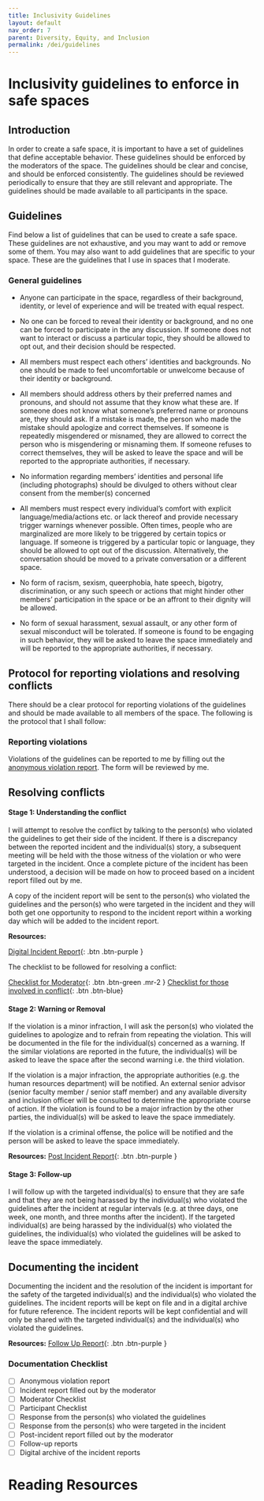 ```yaml
---
title: Inclusivity Guidelines
layout: default
nav_order: 7
parent: Diversity, Equity, and Inclusion
permalink: /dei/guidelines
---
```


# Inclusivity guidelines to enforce in safe spaces

## Introduction

In order to create a safe space, it is important to have a set of guidelines that define acceptable behavior. These guidelines should be enforced by the moderators of the space. The guidelines should be clear and concise, and should be enforced consistently. The guidelines should be reviewed periodically to ensure that they are still relevant and appropriate. The guidelines should be made available to all participants in the space.

## Guidelines

Find below a list of guidelines that can be used to create a safe space. These guidelines are not exhaustive, and you may want to add or remove some of them. You may also want to add guidelines that are specific to your space. These are the guidelines that I use in spaces that I moderate.

### General guidelines

- Anyone can participate in the space, regardless of their background, identity, or level of experience and will be treated with equal respect.

- No one can be forced to reveal their identity or background, and no one can be forced to participate in the any discussion. If someone does not want to interact or discuss a particular topic, they should be allowed to opt out, and their decision should be respected.

- All members must respect each others’ identities and backgrounds. No one should be made to feel uncomfortable or unwelcome because of their identity or background.

- All members should address others by their preferred names and pronouns, and should not assume that they know what these are. If someone does not know what someone’s preferred name or pronouns are, they should ask. If a mistake is made, the person who made the mistake should apologize and correct themselves. If someone is repeatedly misgendered or misnamed, they are allowed to correct the person who is misgendering or misnaming them. If someone refuses to correct themselves, they will be asked to leave the space and will be reported to the appropriate authorities, if necessary.

- No information regarding members’ identities and personal life (including photographs) should be divulged to others without clear consent from the member(s) concerned

- All members must respect every individual’s comfort with explicit language/media/actions etc. or lack thereof and provide necessary trigger warnings whenever possible. Often times, people who are marginalized are more likely to be triggered by certain topics or language. If someone is triggered by a particular topic or language, they should be allowed to opt out of the discussion. Alternatively, the conversation should be moved to a private conversation or a different space.

- No form of racism, sexism, queerphobia, hate speech, bigotry, discrimination, or any such speech or actions that might hinder other members’ participation in the space or be an affront to their dignity will be allowed. 

- No form of sexual harassment, sexual assault, or any other form of sexual misconduct will be tolerated. If someone is found to be engaging in such behavior, they will be asked to leave the space immediately and will be reported to the appropriate authorities, if necessary.

## Protocol for reporting violations and resolving conflicts

There should be a clear protocol for reporting violations of the guidelines and should be made available to all members of the space. The following is the protocol that I shall follow:

### Reporting violations

Violations of the guidelines can be reported to me by filling out the [anonymous violation report](https://forms.gle/pXiTecCNVq1dPgPk6). The form will be reviewed by me.


## Resolving conflicts

#### Stage 1: Understanding the conflict

I will attempt to resolve the conflict by talking to the person(s) who violated the guidelines to get their side of the incident. If there is a discrepancy between the reported incident and the individual(s) story, a subsequent meeting will be held with the those witness of the violation or who were targeted in the incident. Once a complete picture of the incident has been understood, a decision will be made on how to proceed based on a incident report filled out by me. 

A copy of the incident report will be sent to the person(s) who violated the guidelines and the person(s) who were targeted in the incident and they will both get one opportunity to respond to the incident report within a working day which will be added to the incident report.

**Resources:**

[Digital Incident Report]("/assets/digital/digital-incident-report.pdf"){: .btn .btn-purple }

The checklist to be followed for resolving a conflict:

[Checklist for Moderator]("/assets/digital/moderator_conflict_checklist.pdf"){: .btn .btn-green .mr-2 }
[Checklist for those involved in conflict]("/assets/digital/participant_conflict_checklist.pdf"){: .btn .btn-blue}

#### Stage 2: Warning or Removal

If the violation is a minor infraction, I will ask the person(s) who violated the guidelines to apologize and to refrain from repeating the violation. This will be documented in the file for the individual(s) concerned as a warning. If the similar violations are reported in the future, the individual(s) will be asked to leave the space after the second warning i.e. the third violation. 

If the violation is a major infraction, the appropriate authorities (e.g. the human resources department) will be notified. An external senior advisor (senior faculty member / senior staff member) and any available diversity and inclusion officer will be consulted to determine the appropriate course of action. If the violation is found to be a major infraction by the other parties, the individual(s) will be asked to leave the space immediately. 

If the violation is a criminal offense, the police will be notified and the person will be asked to leave the space immediately.

**Resources:**
[Post Incident Report]("/assets/digital/post-incident-report.pdf"){: .btn .btn-purple }

#### Stage 3: Follow-up

I will follow up with the targeted individual(s) to ensure that they are safe and that they are not being harassed by the individual(s) who violated the guidelines after the incident at regular intervals (e.g. at three days, one week, one month, and three months after the incident). If the targeted individual(s) are being harassed by the individual(s) who violated the guidelines, the individual(s) who violated the guidelines will be asked to leave the space immediately.

## Documenting the incident

Documenting the incident and the resolution of the incident is important for the safety of the targeted individual(s) and the individual(s) who violated the guidelines. The incident reports will be kept on file and in a digital archive for future reference. The incident reports will be kept confidential and will only be shared with the targeted individual(s) and the individual(s) who violated the guidelines.

**Resources:**
[Follow Up Report]("/assets/digital/follow-up-report.pdf"){: .btn .btn-purple }

### Documentation Checklist
- [ ] Anonymous violation report
- [ ] Incident report filled out by the moderator
- [ ] Moderator Checklist
- [ ] Participant Checklist
- [ ] Response from the person(s) who violated the guidelines
- [ ] Response from the person(s) who were targeted in the incident
- [ ] Post-incident report filled out by the moderator
- [ ] Follow-up reports
- [ ] Digital archive of the incident reports

# Reading Resources




